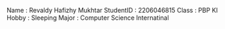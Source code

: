 Name		:	Revaldy Hafizhy Mukhtar
StudentID	:	2206046815
Class		:	PBP KI
Hobby       :   Sleeping
Major  : Computer Science Internatinal
